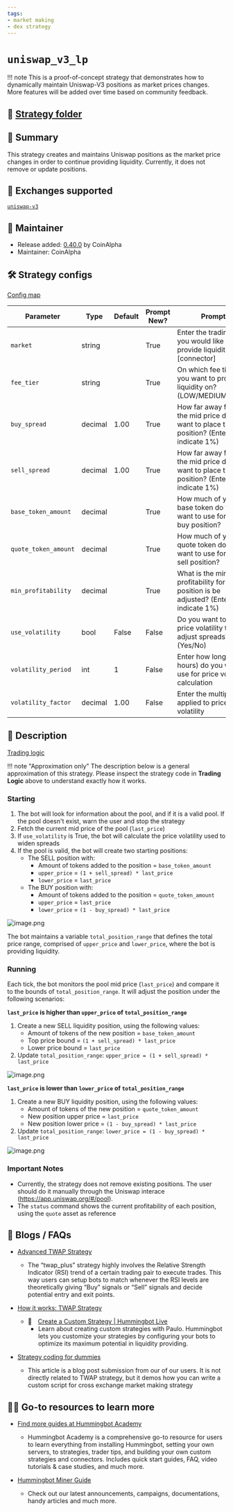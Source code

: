 ```yaml
---
tags:
- market making
- dex strategy
---
```


# `uniswap_v3_lp`

!!! note
    This is a proof-of-concept strategy that demonstrates how to dynamically maintain Uniswap-V3 positions as market prices changes. More features will be added over time based on community feedback.

## 📁 [Strategy folder](https://github.com/hummingbot/hummingbot/tree/master/hummingbot/strategy/uniswap_v3_lp)

## 📝 Summary

This strategy creates and maintains Uniswap positions as the market price changes in order to continue providing liquidity. Currently, it does not remove or update positions.

## 🏦 Exchanges supported

[`uniswap-v3`](/exchanges/uniswap-v3)

## 👷 Maintainer

* Release added: [0.40.0](/release-notes/0.40.0/) by CoinAlpha
* Maintainer: CoinAlpha

## 🛠️ Strategy configs

[Config map](https://github.com/hummingbot/hummingbot/blob/master/hummingbot/strategy/uniswap_v3_lp/uniswap_v3_lp_config_map.py)

| Parameter                    | Type        | Default     | Prompt New? | Prompt                                                 |
|------------------------------|-------------|-------------|-------------|--------------------------------------------------------|
| `market`                     | string      |             | True        | Enter the trading pair you would like to provide liquidity on [connector]|
| `fee_tier`                   | string      |             | True        | On which fee tier do you want to provide liquidity on? (LOW/MEDIUM/HIGH)|
| `buy_spread`                 | decimal     |  1.00       | True        | How far away from the mid price do you want to place the buy position? (Enter 1 to indicate 1%)|
| `sell_spread`                | decimal     |  1.00       | True        | How far away from the mid price do you want to place the sell position? (Enter 1 to indicate 1%)|
| `base_token_amount`          | decimal     |             | True        | How much of your base token do you want to use for the buy position? |
| `quote_token_amount`         | decimal     |             | True        | How much of your quote token do you want to use for the sell position? |
| `min_profitability`          | decimal     |             | True        | What is the minimum profitability for each position is be adjusted? (Enter 1 to indicate 1%)|
| `use_volatility`             | bool        |  False      | False       | Do you want to use price volatility to adjust spreads? (Yes/No)| 
| `volatility_period`          | int         |  1          | False       | Enter how long (in hours) do you want to use for price volatility calculation |
| `volatility_factor`          | decimal     |  1.00       | False       | Enter the multiplier applied to price volatility |

## 📓 Description

[Trading logic](https://github.com/hummingbot/hummingbot/blob/master/hummingbot/strategy/uniswap_v3_lp/uniswap_v3_lp.py)

!!! note "Approximation only"
    The description below is a general approximation of this strategy. Please inspect the strategy code in **Trading Logic** above to understand exactly how it works.

### Starting

1. The bot will look for information about the pool, and if it is a valid pool. If the pool doesn't exist, warn the user and stop the strategy
3. Fetch the current mid price of the pool (`last_price`)
3. If `use_volatility` is True, the bot will calculate the price volatility used to widen spreads
4. If the pool is valid, the bot will create two starting positions:
    - The SELL position with:
        - Amount of tokens added to the position = `base_token_amount`
        - `upper_price` = `(1 + sell_spread) * last_price` 
        - `lower_price` = `last_price`
    - The BUY position with:
        - Amount of tokens added to the position = `quote_token_amount`
        - `upper_price` = `last_price`
        - `lower_price` = `(1 - buy_spread) * last_price`

![image.png](/assets/img/uniswap-v3-1.png)

The bot maintains a variable `total_position_range` that defines the total price range, comprised of `upper_price` and `lower_price`, where the bot is providing liquidity.

### Running

Each tick, the bot monitors the pool mid price (`last_price`) and compare it to the bounds of `total_position_range`. It will adjust the position under the following scenarios:

**`last_price` is higher than `upper_price` of `total_position_range`**

1. Create a new SELL liquidity position, using the following values:
    - Amount of tokens of the new position = `base_token_amount`
    - Top price bound = `(1 + sell_spread) * last_price`
    - Lower price bound = `last_price`
2. Update `total_position_range`: `upper_price = (1 + sell_spread) * last_price`

![image.png](/assets/img/uniswap-v3-2.png)

**`last_price` is lower than `lower_price` of `total_position_range`**

1. Create a new BUY liquidity position, using the following values:
    - Amount of tokens of the new position = `quote_token_amount`
    - New position upper price = `last_price`
    - New position lower price = `(1 - buy_spread) * last_price`
2. Update `total_position_range`: `lower_price = (1 - buy_spread) * last_price`

![image.png](/assets/img/uniswap-v3-3.png)

### Important Notes

- Currently, the strategy does not remove existing positions. The user should do it manually through the Uniswap interace (https://app.uniswap.org/#/pool).
- The `status` command shows the current profitability of each position, using the `quote` asset as reference

## 📓 Blogs / FAQs

* [Advanced TWAP Strategy](https://hummingbot.io/en/advanced-twap-strategy?_ga=2.197347887.1247821620.1649675450-567388704.1647856298)
    * The “twap_plus” strategy highly involves the Relative Strength Indicator (RSI) trend of a certain trading pair to execute trades. This way users can setup bots to match whenever the RSI levels are theoretically giving “Buy” signals or “Sell” signals and decide potential entry and exit points.

* [How it works: TWAP Strategy](https://master--docs-hb-v3.netlify.app/strategies/twap/)

    * 🎥&emsp;[Create a Custom Strategy | Hummingbot Live](https://www.youtube.com/watch?v=td-E3M0qRsA&list=PLDwlNkL_4MMfdo3Vax5HUwvaduSu33-Mk)
        * Learn about creating custom strategies with Paulo. Hummingbot lets you customize your strategies by configuring your bots to optimize its maximum potential in liquidity providing.

* [Strategy coding for dummies](https://hummingbot.io/en/blog/2022-03-26-strategy-coding-for-dummies)
    * This article is a blog post submission from our of our users. It is not directly related to TWAP strategy, but it demos how you can write a custom script for cross exchange market making strategy 
    
## 🧑‍🎓 Go-to resources to learn more

* [Find more guides at Hummingbot Academy](https://hummingbot.io/en/academy/)
    * Hummingbot Academy is a comprehensive go-to resource for users to learn everything from installing Hummingbot, setting your own servers, to strategies, trader tips, and building your own custom strategies and connectors. Includes quick start guides, FAQ, video tutorials & case studies, and much more. 

* [Hummingbot Miner Guide](https://support.hummingbot.io/hc/en-us)
    * Check out our latest announcements, campaigns, documentations, handy articles and much more.